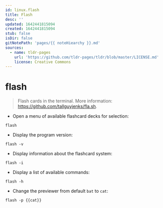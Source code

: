 ```yaml
---
id: linux.flash
title: Flash
desc: ''
updated: 1642441815094
created: 1642441815094
stub: false
isDir: false
gitNotePath: 'pages/{{ noteHiearchy }}.md'
sources:
  - name: tldr-pages
    url: 'https://github.com/tldr-pages/tldr/blob/master/LICENSE.md'
    license: Creative Commons
---
```

# flash

> Flash cards in the terminal.
> More information: <https://github.com/tallguyjenks/fla.sh>.

- Open a menu of available flashcard decks for selection:

`flash`

- Display the program version:

`flash -v`

- Display information about the flashcard system:

`flash -i`

- Display a list of available commands:

`flash -h`

- Change the previewer from default `bat` to `cat`:

`flash -p {{cat}}`


